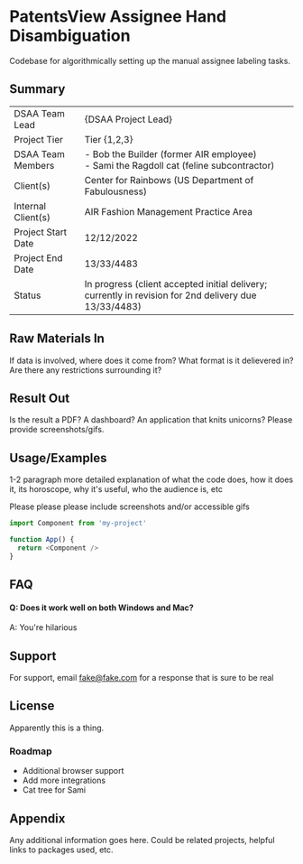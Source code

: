 # PatentsView Assignee Hand Disambiguation
Codebase for algorithmically setting up the manual assignee labeling tasks.

## Summary

|  |  |
|---|---|
| DSAA Team Lead | {DSAA Project Lead} | 
| Project Tier | Tier {1,2,3} | 
| DSAA Team Members | - Bob the Builder (former AIR employee)<br>- Sami the Ragdoll cat (feline subcontractor) |
| Client(s) | Center for Rainbows (US Department of Fabulousness) |
| Internal Client(s) | AIR Fashion Management Practice Area |
| Project Start Date | 12/12/2022 |
| Project End Date | 13/33/4483 |
| Status | In progress (client accepted initial delivery; currently in revision for 2nd delivery due 13/33/4483) |                                                                 

 ## Raw Materials In

If data is involved, where does it come from? What format is it delievered in? Are there any restrictions surrounding it?
## Result Out

Is the result a PDF? A dashboard? An application that knits unicorns? Please provide screenshots/gifs.
## Usage/Examples

1-2 paragraph more detailed explanation of what the code does, how it does it, its horoscope, why it's useful, who the audience is, etc

Please please please include screenshots and/or accessible gifs 

```javascript
import Component from 'my-project'

function App() {
  return <Component />
}
```
## FAQ

#### Q: Does it work well on both Windows and Mac?
A: You're hilarious


## Support
For support, email fake@fake.com for a response that is sure to be real


## License
Apparently this is a thing. 
### Roadmap

- Additional browser support
- Add more integrations
- Cat tree for Sami

## Appendix

Any additional information goes here. Could be related projects, helpful links to packages used, etc.